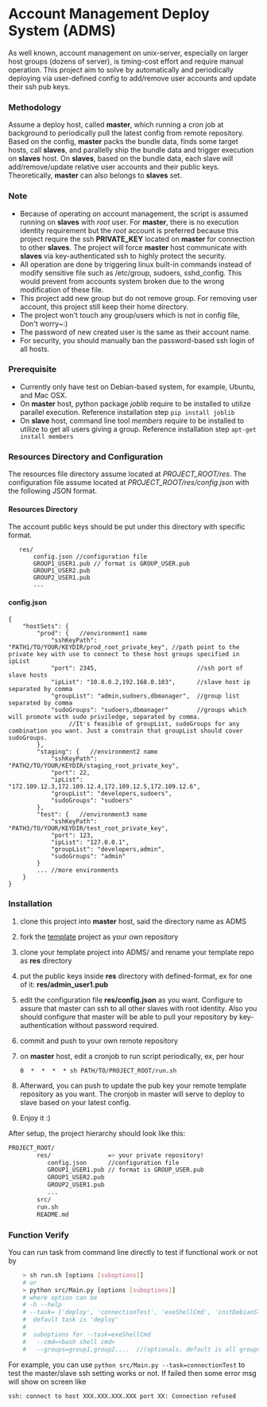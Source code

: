 Account Management Deploy System (ADMS)
=======
As well known, account management on unix-server, especially on larger host groups (dozens of server), is timing-cost effort and require manual operation. This project aim to solve by automatically and periodically deploying via user-defined config to add/remove user accounts and update their ssh pub keys. 

### Methodology
Assume a deploy host, called **master**, which running a cron job at background to periodically pull the latest config from remote repository. Based on the config,  **master** packs the bundle data, finds some target hosts, call **slaves**,  and parallelly ship the bundle data and trigger execution on **slaves** host. On **slaves**, based on the bundle data, each slave will add/remove/update relative user accounts and their public keys. Theoretically, **master** can  also belongs to **slaves** set.
 
### Note
* Because of operating on account management, the script is assumed running on **slaves** with *root* user. For **master**, there is no execution identity requirement but the _root_ account is preferred because this project require the ssh **PRIVATE_KEY** located on **master** for connection to other **slaves**. The project will force **master** host communicate  with **slaves** via key-authenticated ssh to highly protect the security.
*  All operation are done by triggering linux built-in commands instead of modify sensitive file such as /etc/group, sudoers, sshd_config. This would prevent from accounts system broken due to the wrong modification of these file.
* This project add new group but do not remove group. For removing user account, this project still keep their home directory.
* The project won't touch any group/users which is not in config file, Don't worry~:)
* The password of new created user is the same as their account name.
* For security, you should manually  ban the password-based ssh login of all hosts.
 
### Prerequisite
* Currently only have test on Debian-based system, for example, Ubuntu, and Mac OSX.
* On **master** host, python package *joblib* require to be installed to utilize parallel execution. Reference installation step `` pip install joblib `` 
* On **slave** host, command line tool *members* require to be installed to utilize to get all users giving a group. Reference installation step `` apt-get install members `` 

### Resources Directory and Configuration
The resources file directory assume located at *PROJECT_ROOT/res*. The configuration file assume located at *PROJECT_ROOT/res/config.json* with the following JSON format.

#### Resources Directory
The account public keys should be put under this directory with specific format.
```
   res/
       config.json //configuration file
       GROUP1_USER1.pub // format is GROUP_USER.pub
       GROUP1_USER2.pub
       GROUP2_USER1.pub
       ...
```

#### config.json

```
{
    "hostSets": {
        "prod": {   //environment1 name
            "sshKeyPath": "PATH1/TO/YOUR/KEYDIR/prod_root_private_key", //path point to the private key with use to connect to these host groups specified in ipList
            "port": 2345,                            //ssh port of slave hosts
            "ipList": "10.8.0.2,192.168.0.103",      //slave host ip separated by comma
            "groupList": "admin,sudoers,dbmanager",  //group list separated by comma
            "sudoGroups": "sudoers,dbmanager"        //groups which will promote with sudo priviledge, separated by comma.
                 //It's feasible of groupList, sudoGroups for any combination you want. Just a constrain that groupList should cover sudoGroups. 
        },
        "staging": {   //environment2 name
            "sshKeyPath": "PATH2/TO/YOUR/KEYDIR/staging_root_private_key",
            "port": 22,
            "ipList": "172.109.12.3,172.109.12.4,172.109.12.5,172.109.12.6",
            "groupList": "developers,sudoers",
            "sudoGroups": "sudoers"
        },
        "test": {   //environment3 name
            "sshKeyPath": "PATH3/TO/YOUR/KEYDIR/test_root_private_key",
            "port": 123,
            "ipList": "127.0.0.1",
            "groupList": "developers,admin",
            "sudoGroups": "admin"
        }
        ... //more environments
    }
}
```

### Installation
1. clone this project into **master** host, said the directory name as ADMS
2. fork the [template](https://bitbucket.org/hero78119/account-management-deploy-system-conf-template) project as your own repository 
2. clone your template project into ADMS/ and rename your template repo as **res** directory
2. put the public keys inside **res** directory with defined-format, ex for one of it: **res/admin_user1.pub**
3. edit the configuration file **res/config.json** as you want. Configure to assure that master can ssh to all other slaves with root identity. Also you should configure that master will be able to pull your repository by key-authentication without password required.
4. commit and push to your own remote repository
5. on **master** host, edit a cronjob to run script periodically, ex, per hour

    ```
    0  *  *  *  * sh PATH/TO/PROJECT_ROOT/run.sh 
    ```
    
6. Afterward, you can push to update the pub key your remote template repository as you want. The cronjob in master will serve to deploy to slave based on your latest config. 
7. Enjoy it :)

After setup, the project hierarchy should look like this:
```bash
PROJECT_ROOT/
        res/                => your private repository!
           config.json      //configuration file
           GROUP1_USER1.pub // format is GROUP_USER.pub
           GROUP1_USER2.pub
           GROUP2_USER1.pub
           ...
        src/
        run.sh
        README.md
``` 

### Function Verify
You can run task from command line directly to test if functional work or not by
```bash
    > sh run.sh [options [suboptions]]
    # or
    > python src/Main.py [options [suboptions]]
    # where option can be
    # -h --help
    # --task= ['deploy', 'connectionTest', 'exeShellCmd', 'initDebianSlave']
    #  default task is 'deploy'
    # 
    #  suboptions for --task=exeShellCmd
    #   --cmd=<bash shell cmd>
    #   --groups=group1,group2,...  //(optionals, default is all groups)

```
For example, you can use ``python src/Main.py --task=connectionTest`` to test the master/slave ssh setting works or not. If failed then some error msg will show on screen like
```
ssh: connect to host XXX.XXX.XXX.XXX port XX: Connection refused
```
